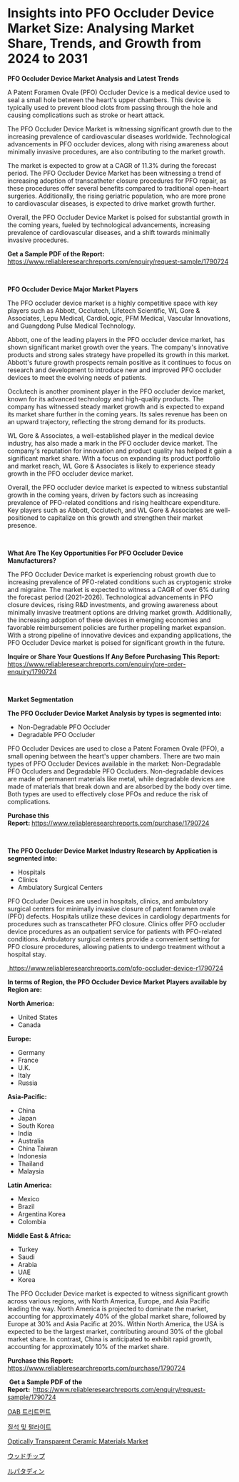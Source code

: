 <p><h1>Insights into PFO Occluder Device Market Size: Analysing Market Share, Trends, and Growth from 2024 to 2031</h1></p><p><strong>PFO Occluder Device Market Analysis and Latest Trends</strong></p>
<p><p>A Patent Foramen Ovale (PFO) Occluder Device is a medical device used to seal a small hole between the heart's upper chambers. This device is typically used to prevent blood clots from passing through the hole and causing complications such as stroke or heart attack.</p><p>The PFO Occluder Device Market is witnessing significant growth due to the increasing prevalence of cardiovascular diseases worldwide. Technological advancements in PFO occluder devices, along with rising awareness about minimally invasive procedures, are also contributing to the market growth.</p><p>The market is expected to grow at a CAGR of 11.3% during the forecast period. The PFO Occluder Device Market has been witnessing a trend of increasing adoption of transcatheter closure procedures for PFO repair, as these procedures offer several benefits compared to traditional open-heart surgeries. Additionally, the rising geriatric population, who are more prone to cardiovascular diseases, is expected to drive market growth further.</p><p>Overall, the PFO Occluder Device Market is poised for substantial growth in the coming years, fueled by technological advancements, increasing prevalence of cardiovascular diseases, and a shift towards minimally invasive procedures.</p></p>
<p><strong>Get a Sample PDF of the Report:&nbsp;</strong> <a href="https://www.reliableresearchreports.com/enquiry/request-sample/1790724">https://www.reliableresearchreports.com/enquiry/request-sample/1790724</a></p>
<p>&nbsp;</p>
<p><strong>PFO Occluder Device Major Market Players</strong></p>
<p><p>The PFO occluder device market is a highly competitive space with key players such as Abbott, Occlutech, Lifetech Scientific, WL Gore & Associates, Lepu Medical, CardioLogic, PFM Medical, Vascular Innovations, and Guangdong Pulse Medical Technology.</p><p>Abbott, one of the leading players in the PFO occluder device market, has shown significant market growth over the years. The company's innovative products and strong sales strategy have propelled its growth in this market. Abbott's future growth prospects remain positive as it continues to focus on research and development to introduce new and improved PFO occluder devices to meet the evolving needs of patients.</p><p>Occlutech is another prominent player in the PFO occluder device market, known for its advanced technology and high-quality products. The company has witnessed steady market growth and is expected to expand its market share further in the coming years. Its sales revenue has been on an upward trajectory, reflecting the strong demand for its products.</p><p>WL Gore & Associates, a well-established player in the medical device industry, has also made a mark in the PFO occluder device market. The company's reputation for innovation and product quality has helped it gain a significant market share. With a focus on expanding its product portfolio and market reach, WL Gore & Associates is likely to experience steady growth in the PFO occluder device market.</p><p>Overall, the PFO occluder device market is expected to witness substantial growth in the coming years, driven by factors such as increasing prevalence of PFO-related conditions and rising healthcare expenditure. Key players such as Abbott, Occlutech, and WL Gore & Associates are well-positioned to capitalize on this growth and strengthen their market presence.</p></p>
<p>&nbsp;</p>
<p><strong>What Are The Key Opportunities For PFO Occluder Device Manufacturers?</strong></p>
<p><p>The PFO Occluder Device market is experiencing robust growth due to increasing prevalence of PFO-related conditions such as cryptogenic stroke and migraine. The market is expected to witness a CAGR of over 6% during the forecast period (2021-2026). Technological advancements in PFO closure devices, rising R&D investments, and growing awareness about minimally invasive treatment options are driving market growth. Additionally, the increasing adoption of these devices in emerging economies and favorable reimbursement policies are further propelling market expansion. With a strong pipeline of innovative devices and expanding applications, the PFO Occluder Device market is poised for significant growth in the future.</p></p>
<p><strong>Inquire or Share Your Questions If Any Before Purchasing This Report:</strong> <a href="https://www.reliableresearchreports.com/enquiry/pre-order-enquiry/1790724">https://www.reliableresearchreports.com/enquiry/pre-order-enquiry/1790724</a></p>
<p>&nbsp;</p>
<p><strong>Market Segmentation</strong></p>
<p><strong>The PFO Occluder Device Market Analysis by types is segmented into:</strong></p>
<p><ul><li>Non-Degradable PFO Occluder</li><li>Degradable PFO Occluder</li></ul></p>
<p><p>PFO Occluder Devices are used to close a Patent Foramen Ovale (PFO), a small opening between the heart's upper chambers. There are two main types of PFO Occluder Devices available in the market: Non-Degradable PFO Occluders and Degradable PFO Occluders. Non-degradable devices are made of permanent materials like metal, while degradable devices are made of materials that break down and are absorbed by the body over time. Both types are used to effectively close PFOs and reduce the risk of complications.</p></p>
<p><strong>Purchase this Report:&nbsp;</strong><a href="https://www.reliableresearchreports.com/purchase/1790724">https://www.reliableresearchreports.com/purchase/1790724</a></p>
<p>&nbsp;</p>
<p><strong>The PFO Occluder Device Market Industry Research by Application is segmented into:</strong></p>
<p><ul><li>Hospitals</li><li>Clinics</li><li>Ambulatory Surgical Centers</li></ul></p>
<p><p>PFO Occluder Devices are used in hospitals, clinics, and ambulatory surgical centers for minimally invasive closure of patent foramen ovale (PFO) defects. Hospitals utilize these devices in cardiology departments for procedures such as transcatheter PFO closure. Clinics offer PFO occluder device procedures as an outpatient service for patients with PFO-related conditions. Ambulatory surgical centers provide a convenient setting for PFO closure procedures, allowing patients to undergo treatment without a hospital stay.</p></p>
<p><a href="https://www.reliableresearchreports.com/pfo-occluder-device-r1790724">&nbsp;https://www.reliableresearchreports.com/pfo-occluder-device-r1790724</a></p>
<p><strong>In terms of Region, the PFO Occluder Device Market Players available by Region are:</strong></p>
<p>
    <p> <strong> North America: </strong>
        <ul>
            <li>United States</li>
            <li>Canada</li>
        </ul>
        </p> 
    <p> <strong> Europe: </strong>
        <ul>
            <li>Germany</li>
            <li>France</li>
            <li>U.K.</li>
            <li>Italy</li>
            <li>Russia</li>
        </ul>
        </p> 
    <p> <strong> Asia-Pacific: </strong>
        <ul>
            <li>China</li>
            <li>Japan</li>
            <li>South Korea</li>
            <li>India</li>
            <li>Australia</li>
            <li>China Taiwan</li>
            <li>Indonesia</li>
            <li>Thailand</li>
            <li>Malaysia</li>
        </ul>
        </p> 
    <p> <strong> Latin America: </strong>
        <ul>
            <li>Mexico</li>
            <li>Brazil</li>
            <li>Argentina Korea</li>
            <li>Colombia</li>
        </ul>
        </p> 
    <p> <strong> Middle East & Africa: </strong>
        <ul>
            <li>Turkey</li>
            <li>Saudi</li>
            <li>Arabia</li>
            <li>UAE</li>
            <li>Korea</li>
        </ul>
    </p>
    </p>
<p><p>The PFO Occluder Device market is expected to witness significant growth across various regions, with North America, Europe, and Asia Pacific leading the way. North America is projected to dominate the market, accounting for approximately 40% of the global market share, followed by Europe at 30% and Asia Pacific at 20%. Within North America, the USA is expected to be the largest market, contributing around 30% of the global market share. In contrast, China is anticipated to exhibit rapid growth, accounting for approximately 10% of the market share.</p></p>
<p><strong>Purchase this Report: </strong><a href="https://www.reliableresearchreports.com/purchase/1790724">https://www.reliableresearchreports.com/purchase/1790724</a></p>
<p>&nbsp;<strong>Get a Sample PDF of the Report:&nbsp;&nbsp;</strong><a href="https://www.reliableresearchreports.com/enquiry/request-sample/1790724">https://www.reliableresearchreports.com/enquiry/request-sample/1790724</a></p>
<p><strong></strong></p>
<p><p><a href="https://github.com/vsr06p4p49/Market-Research-Report-List-2/blob/main/479966044629.md">OAB 트리트먼트</a></p><p><a href="https://github.com/oajzkywllm460/Market-Research-Report-List-2/blob/main/853948944628.md">질석 및 펄라이트</a></p><p><a href="https://issuu.com/reportprime-2/docs/optically-transparent-ceramic-materials-market-siz">Optically Transparent Ceramic Materials Market</a></p><p><a href="https://github.com/kegley4963/Market-Research-Report-List-1/blob/main/518070049705.md">ウッドチップ</a></p><p><a href="https://github.com/EthanMorar2011/Market-Research-Report-List-1/blob/main/513981849703.md">ルパタディン</a></p></p>